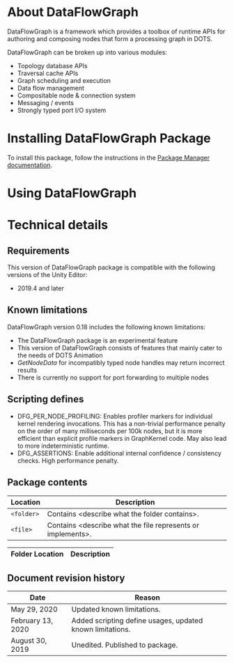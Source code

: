 
# About DataFlowGraph


DataFlowGraph is a framework which provides a toolbox of runtime APIs for authoring and composing nodes that form a processing graph in DOTS. 

DataFlowGraph can be broken up into various modules:
- Topology database APIs
- Traversal cache APIs
- Graph scheduling and execution
- Data flow management
- Compositable node & connection system
- Messaging / events
- Strongly typed port I/O system

# Installing DataFlowGraph Package

To install this package, follow the instructions in the [Package Manager documentation](https://docs.unity3d.com/Packages/com.unity.package-manager-ui@latest/index.html). 


<a name="UsingPackageName"></a>
# Using DataFlowGraph


# Technical details
## Requirements

This version of DataFlowGraph package is compatible with the following versions of the Unity Editor:

* 2019.4 and later


## Known limitations

DataFlowGraph version 0.18 includes the following known limitations:

* The DataFlowGraph package is an experimental feature 
* This version of DataFlowGraph consists of features that mainly cater to the needs of DOTS Animation
* _GetNodeData_ for incompatibly typed node handles may return incorrect results
* There is currently no support for port forwarding to multiple nodes

## Scripting defines
* DFG_PER_NODE_PROFILING: Enables profiler markers for individual kernel rendering invocations. This has a non-trivial performance penalty on the order of many milliseconds per 100k nodes, but it is more efficient than explicit profile markers in GraphKernel code. May also lead to more indeterministic runtime.
* DFG_ASSERTIONS: Enable additional internal confidence / consistency checks. High performance penalty.

## Package contents

|Location|Description|
|---|---|
|`<folder>`|Contains &lt;describe what the folder contains&gt;.|
|`<file>`|Contains &lt;describe what the file represents or implements&gt;.|


|Folder Location|Description|
|---|---|

## Document revision history
 
|Date|Reason|
|---|---|
|May 29, 2020|Updated known limitations.|
|February 13, 2020|Added scripting define usages, updated known limitations.|
|August 30, 2019|Unedited. Published to package.|
